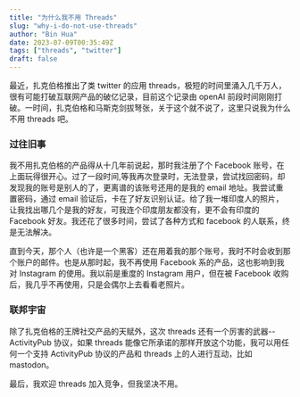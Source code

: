 ```yaml
---
title: "为什么我不用 Threads"
slug: "why-i-do-not-use-threads"
author: "Bin Hua"
date: 2023-07-09T00:35:49Z
tags: ["threads", "twitter"]
draft: false
---
```


最近，扎克伯格推出了类 twitter 的应用 threads，极短的时间里涌入几千万人，很有可能打破互联网产品的破亿记录，目前这个记录由 openAI 前段时间刚刚打破。一时间，扎克伯格和马斯克剑拔弩张，关于这个就不说了，这里只说我为什么不用 threads 吧。

### 过往旧事

我不用扎克伯格的产品得从十几年前说起，那时我注册了个 Facebook 账号，在上面玩得很开心。过了一段时间,等我再次登录时，无法登录，尝试找回密码，却发现我的账号是别人的了，更离谱的该账号还用的是我的 email 地址。我尝试重置密码，通过 email 验证后，卡在了好友识别认证。给了我一堆印度人的照片，让我找出哪几个是我的好友，可我连个印度朋友都没有，更不会有印度的 Facebook 好友。我还花了很多时间，尝试了各种方式和 facebook 的人联系，终是无法解决。

直到今天，那个人（也许是一个黑客）还在用着我的那个账号，我时不时会收到那个账户的邮件。也是从那时起，我不再使用 Facebook 系的产品，这也影响到我对 Instagram 的使用。我以前是重度的 Instagram 用户，但在被 Facebook 收购后，我几乎不再使用，只是会偶尔上去看看老照片。

### 联邦宇宙

除了扎克伯格的王牌社交产品的天赋外，这次 threads 还有一个厉害的武器--ActivityPub 协议，如果 threads 能像它所承诺的那样开放这个功能，我可以用任何一个支持 ActivityPub 协议的产品和 threads 上的人进行互动，比如 mastodon。

最后，我欢迎 threads 加入竞争，但我坚决不用。
